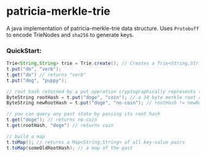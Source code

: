 # patricia-merkle-trie

A java implementation of patricia-merkle-trie data structure. Uses `Protobuff` to encode TrieNodes and `sha256` to generate keys. 

### QuickStart:
```java
Trie<String,String> trie = Trie.create(); // Creates a Trie<String,String> backed by a hashmap.
t.put("do", "verb");
t.get("do") // returns "verb"
t.put("dog", "puppy");

// root hash returned by a put operation cryptographically represents the entire contents
ByteString rootHash = t.put("doge", "coin"); // a 34 byte merkle root representing all state
ByteString newRootHash = t.put("doge", "no-coin"); // rootHash != newRootHash

// you can query any past state by passing its root hash
t.get("doge"); // returns no-coin
t.get(rootHash, "doge") // returns coin

// build a map
t.toMap(); // returns a Map<String,String> of all key-value pairs
t.toMap(someOldRootHash); // a map of the past
```
